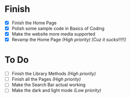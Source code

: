 # Finish
- [x] Finish the Home Page
- [x] Polish some sample code in Basics of Coding
- [x] Make the website more media supported
- [x] Revamp the Home Page _(High priority)_ _[Cuz it sucks!!!!!]_

# To Do
- [ ] Finish the Library Methods _(High priority)_
- [ ] Finish all the Pages _(High priority)_
- [ ] Make the Search Bar actual working
- [ ] Make the dark and light mode _(Low priority)_